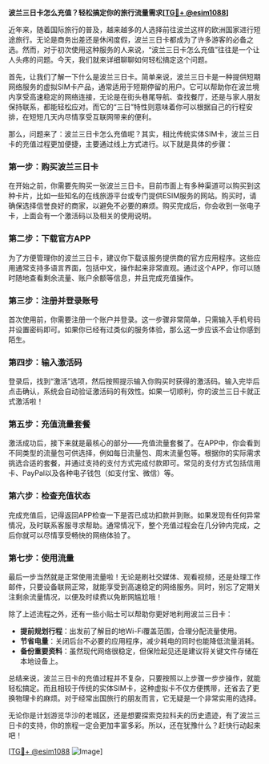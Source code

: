 **波兰三日卡怎么充值？轻松搞定你的旅行流量需求[[TG💪+ @esim1088](https://t.me/s/esim1088)]**

近年来，随着国际旅行的普及，越来越多的人选择前往波兰这样的欧洲国家进行短途旅行。无论是商务出差还是休闲度假，波兰三日卡都成为了许多游客的必备之选。然而，对于初次使用这种服务的人来说，“波兰三日卡怎么充值”往往是一个让人头疼的问题。今天，我们就来详细聊聊如何轻松搞定这个问题。

首先，让我们了解一下什么是波兰三日卡。简单来说，波兰三日卡是一种提供短期网络服务的虚拟SIM卡产品，通常适用于短期停留的用户。它可以帮助你在波兰境内享受高速稳定的网络连接，无论是在街头巷尾导航、查找餐厅，还是与家人朋友保持联系，都能轻松应对。而它的“三日”特性则意味着你可以根据自己的行程安排，在短短几天内尽情享受互联网带来的便利。

那么，问题来了：波兰三日卡怎么充值呢？其实，相比传统实体SIM卡，波兰三日卡的充值过程更加便捷，主要通过线上方式进行。以下就是具体的步骤：

### **第一步：购买波兰三日卡**
在开始之前，你需要先购买一张波兰三日卡。目前市面上有多种渠道可以购买到这种卡片，比如一些知名的在线旅游平台或专门提供ESIM服务的网站。购买时，请确保选择信誉良好的商家，以避免不必要的麻烦。购买完成后，你会收到一张电子卡，上面会有一个激活码以及相关的使用说明。

### **第二步：下载官方APP**
为了方便管理你的波兰三日卡，建议你下载该服务提供商的官方应用程序。这些应用通常支持多语言界面，包括中文，操作起来非常直观。通过这个APP，你可以随时随地查看剩余流量、账户余额等信息，并且完成充值操作。

### **第三步：注册并登录账号**
首次使用前，你需要注册一个账户并登录。这一步骤非常简单，只需输入手机号码并设置密码即可。如果你已经有过类似的服务体验，那么这一步应该不会让你感到陌生。

### **第四步：输入激活码**
登录后，找到“激活”选项，然后按照提示输入你购买时获得的激活码。输入完毕后点击确认，系统会自动验证激活码的有效性。如果一切顺利，你的波兰三日卡就正式激活啦！

### **第五步：充值流量套餐**
激活成功后，接下来就是最核心的部分——充值流量套餐了。在APP中，你会看到不同类型的流量包可供选择，例如每日流量包、周末流量包等。根据你的实际需求挑选合适的套餐，并通过支持的支付方式完成付款即可。常见的支付方式包括信用卡、PayPal以及各种电子钱包（如支付宝、微信）等。

### **第六步：检查充值状态**
完成充值后，记得返回APP检查一下是否已成功扣款并到账。如果发现有任何异常情况，及时联系客服寻求帮助。通常情况下，整个充值过程会在几分钟内完成，之后你就可以尽情享受畅快的网络体验了。

### **第七步：使用流量**
最后一步当然就是正常使用流量啦！无论是刷社交媒体、观看视频，还是处理工作邮件，只要设备联网正常，就能享受到高速稳定的网络服务。同时，别忘了定期关注剩余流量情况，以便及时续费以免断网尴尬哦！

除了上述流程之外，还有一些小贴士可以帮助你更好地利用波兰三日卡：

- **提前规划行程**：出发前了解目的地Wi-Fi覆盖范围，合理分配流量使用。
- **节省电量**：关闭后台不必要的应用程序，减少耗电的同时也能降低流量消耗。
- **备份重要资料**：虽然现代网络很稳定，但保险起见还是建议将关键文件存储在本地设备上。

总结来说，波兰三日卡的充值过程并不复杂，只要按照以上步骤一步步操作，就能轻松搞定。而且相较于传统的实体SIM卡，这种虚拟卡不仅方便携带，还省去了更换物理卡的麻烦。对于经常出国旅行的朋友而言，它无疑是一个非常实用的选择。

无论你是计划游览华沙的老城区，还是想要探索克拉科夫的历史遗迹，有了波兰三日卡的支持，你的旅程一定会更加丰富多彩。所以，还在犹豫什么？赶快行动起来吧！

[[TG💪+ @esim1088](https://t.me/s/esim1088) ![Image](https://i.postimg.cc/4NQfJmqS/Snipaste-2025-05-13-00-14-12.png)]